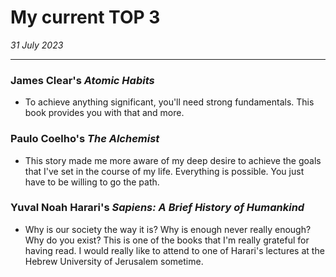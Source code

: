 # My current TOP 3

_31 July 2023_

---

### James Clear's _Atomic Habits_

- To achieve anything significant, you'll need strong fundamentals.
  This book provides you with that and more.

### Paulo Coelho's _The Alchemist_

- This story made me more aware of my deep desire to achieve the goals that I've set in the
  course of my life. Everything is possible. You just have to be willing to go the path.

### Yuval Noah Harari's _Sapiens: A Brief History of Humankind_

- Why is our society the way it is? Why is enough never really enough? Why do you exist?
  This is one of the books that I'm really grateful for having read. I would really like to
  attend to one of Harari's lectures at the Hebrew University of Jerusalem sometime.
